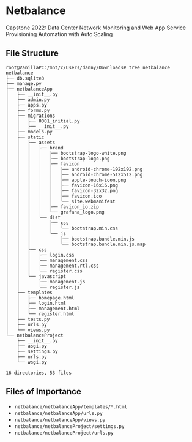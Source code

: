 # Netbalance
Capstone 2022: Data Center Network Monitoring and Web App Service Provisioning Automation with Auto Scaling


## File Structure
```
root@VanillaPC:/mnt/c/Users/danny/Downloads# tree netbalance
netbalance
├── db.sqlite3
├── manage.py
├── netbalanceApp
│   ├── __init__.py
│   ├── admin.py
│   ├── apps.py
│   ├── forms.py
│   ├── migrations
│   │   ├── 0001_initial.py
│   │   ├── __init__.py
│   ├── models.py
│   ├── static
│   │   ├── assets
│   │   │   ├── brand
│   │   │   │   ├── bootstrap-logo-white.png
│   │   │   │   ├── bootstrap-logo.png
│   │   │   │   ├── favicon
│   │   │   │   │   ├── android-chrome-192x192.png
│   │   │   │   │   ├── android-chrome-512x512.png
│   │   │   │   │   ├── apple-touch-icon.png
│   │   │   │   │   ├── favicon-16x16.png
│   │   │   │   │   ├── favicon-32x32.png
│   │   │   │   │   ├── favicon.ico
│   │   │   │   │   └── site.webmanifest
│   │   │   │   ├── favicon_io.zip
│   │   │   │   └── grafana_logo.png
│   │   │   └── dist
│   │   │       ├── css
│   │   │       │   └── bootstrap.min.css
│   │   │       └── js
│   │   │           ├── bootstrap.bundle.min.js
│   │   │           └── bootstrap.bundle.min.js.map
│   │   ├── css
│   │   │   ├── login.css
│   │   │   ├── management.css
│   │   │   ├── management.rtl.css
│   │   │   └── register.css
│   │   └── javascript
│   │       ├── management.js
│   │       └── register.js
│   ├── templates
│   │   ├── homepage.html
│   │   ├── login.html
│   │   ├── management.html
│   │   └── register.html
│   ├── tests.py
│   ├── urls.py
│   └── views.py
└── netbalanceProject
    ├── __init__.py
    ├── asgi.py
    ├── settings.py
    ├── urls.py
    └── wsgi.py

16 directories, 53 files
```

## Files of Importance
- `netbalance/netbalanceApp/templates/*.html`
- `netbalance/netbalanceApp/urls.py`
- `netbalance/netbalanceApp/views.py`
- `netbalance/netbalanceProject/settings.py`
- `netbalance/netbalanceProject/urls.py`
